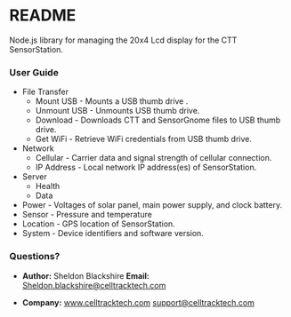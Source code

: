 # README #

Node.js library for managing the 20x4 Lcd display for the CTT SensorStation.

### User Guide ###

 - File Transfer 
	 - Mount USB - Mounts a USB thumb drive .
	 - Unmount USB - Unmounts USB thumb drive.
	 - Download - Downloads CTT and SensorGnome files to USB thumb drive.
	 - Get WiFi - Retrieve WiFi credentials from USB thumb drive.
 - Network
	 - Cellular - Carrier data and signal strength of cellular connection.
	 - IP Address - Local network IP address(es) of SensorStation.
 - Server
	 - Health
	 - Data
 - Power - Voltages of solar panel, main power supply, and clock battery.
 - Sensor - Pressure and temperature
 - Location - GPS location of SensorStation.
 - System - Device identifiers and software version.

### Questions? ###

* **Author:** Sheldon Blackshire **Email:** Sheldon.blackshire@celltracktech.com

* **Company:** www.celltracktech.com support@celltracktech.com